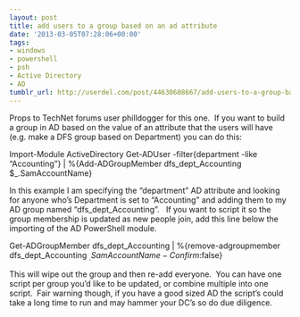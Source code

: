 ```yaml
---
layout: post
title: add users to a group based on an ad attribute
date: '2013-03-05T07:28:06+00:00'
tags:
- windows
- powershell
- psh
- Active Directory
- AD
tumblr_url: http://userdel.com/post/44630608667/add-users-to-a-group-based-on-an-ad-attribute
---
```

Props to TechNet forums user philldogger for this one.  If you want to build a group in AD based on the value of an attribute that the users will have (e.g. make a DFS group based on Department) you can do this:

Import-Module ActiveDirectory
Get-ADUser -filter{department -like “Accounting”} | %{Add-ADGroupMember dfs_dept_Accounting $_.SamAccountName}

In this example I am specifying the “department” AD attribute and looking for anyone who’s Department is set to “Accounting” and adding them to my AD group named “dfs_dept_Accounting”.  
If you want to script it so the group membership is updated as new people join, add this line below the importing of the AD PowerShell module.

Get-ADGroupMember dfs_dept_Accounting | %{remove-adgroupmember dfs_dept_Accounting $_.SamAccountName -Confirm:$false}

This will wipe out the group and then re-add everyone.  You can have one script per group you’d like to be updated, or combine multiple into one script.  Fair warning though, if you have a good sized AD the script’s could take a long time to run and may hammer your DC’s so do due diligence.
